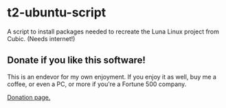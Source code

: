 # t2-ubuntu-script

A script to install packages needed to recreate the Luna Linux project from Cubic. (Needs internet!)

## Donate if you like this software!

This is an endevor for my own enjoyment. If you enjoy it as well, buy me a coffee, or even a PC, or more if you're a Fortune 500 company.

[Donation page.](https://coindrop.to/nodemixaholic)